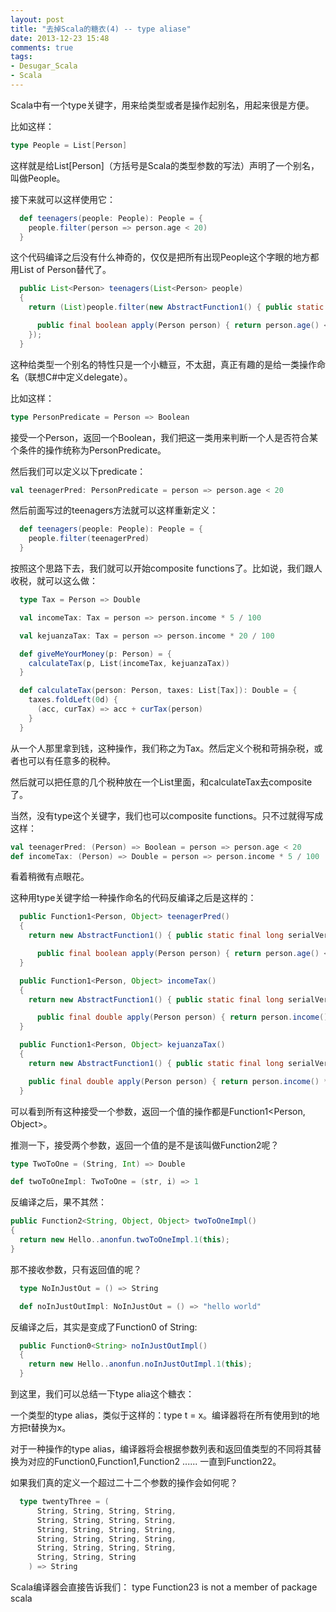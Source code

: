 ```yaml
---
layout: post
title: "去掉Scala的糖衣(4) -- type aliase"
date: 2013-12-23 15:48
comments: true
tags:
- Desugar_Scala
- Scala
---
```


Scala中有一个type关键字，用来给类型或者是操作起别名，用起来很是方便。

比如这样：

```scala
type People = List[Person]
```

这样就是给List[Person]（方括号是Scala的类型参数的写法）声明了一个别名，叫做People。

接下来就可以这样使用它：

```scala
  def teenagers(people: People): People = {
    people.filter(person => person.age < 20)
  }
```

这个代码编译之后没有什么神奇的，仅仅是把所有出现People这个字眼的地方都用List of Person替代了。

```java
  public List<Person> teenagers(List<Person> people)
  {
    return (List)people.filter(new AbstractFunction1() { public static final long serialVersionUID = 0L;

      public final boolean apply(Person person) { return person.age() < 20; }
    });
  }
```

这种给类型一个别名的特性只是一个小糖豆，不太甜，真正有趣的是给一类操作命名（联想C#中定义delegate）。

比如这样：

```scala
type PersonPredicate = Person => Boolean
```

接受一个Person，返回一个Boolean，我们把这一类用来判断一个人是否符合某个条件的操作统称为PersonPredicate。

然后我们可以定义以下predicate：

```scala
val teenagerPred: PersonPredicate = person => person.age < 20
```

然后前面写过的teenagers方法就可以这样重新定义：

```scala
  def teenagers(people: People): People = {
    people.filter(teenagerPred)
  }
```

按照这个思路下去，我们就可以开始composite functions了。比如说，我们跟人收税，就可以这么做：

```scala
  type Tax = Person => Double

  val incomeTax: Tax = person => person.income * 5 / 100

  val kejuanzaTax: Tax = person => person.income * 20 / 100

  def giveMeYourMoney(p: Person) = {
    calculateTax(p, List(incomeTax, kejuanzaTax))
  }

  def calculateTax(person: Person, taxes: List[Tax]): Double = {
    taxes.foldLeft(0d) {
      (acc, curTax) => acc + curTax(person)
    }
  }
```

从一个人那里拿到钱，这种操作，我们称之为Tax。然后定义个税和苛捐杂税，或者也可以有任意多的税种。

然后就可以把任意的几个税种放在一个List里面，和calculateTax去composite了。

当然，没有type这个关键字，我们也可以composite functions。只不过就得写成这样：

```scala
val teenagerPred: (Person) => Boolean = person => person.age < 20
def incomeTax: (Person) => Double = person => person.income * 5 / 100
```

看着稍微有点眼花。

这种用type关键字给一种操作命名的代码反编译之后是这样的：

```java
  public Function1<Person, Object> teenagerPred()
  {
    return new AbstractFunction1() { public static final long serialVersionUID = 0L;

      public final boolean apply(Person person) { return person.age() < 20; }  } ;
  }

  public Function1<Person, Object> incomeTax()
  {
    return new AbstractFunction1() { public static final long serialVersionUID = 0L;

      public final double apply(Person person) { return person.income() * 5 / 100; }  } ;
  }

  public Function1<Person, Object> kejuanzaTax()
  {
  	return new AbstractFunction1() { public static final long serialVersionUID = 0L;

    public final double apply(Person person) { return person.income() * 20 / 100; } } ;
  }
```

可以看到所有这种接受一个参数，返回一个值的操作都是Function1<Person, Object>。

推测一下，接受两个参数，返回一个值的是不是该叫做Function2呢？

```scala
type TwoToOne = (String, Int) => Double

def twoToOneImpl: TwoToOne = (str, i) => 1
```

反编译之后，果不其然：

```java
public Function2<String, Object, Object> twoToOneImpl()
{
  return new Hello..anonfun.twoToOneImpl.1(this);
}
```

那不接收参数，只有返回值的呢？

```scala
  type NoInJustOut = () => String

  def noInJustOutImpl: NoInJustOut = () => "hello world"
```

反编译之后，其实是变成了Function0 of String:

```java
  public Function0<String> noInJustOutImpl()
  {
    return new Hello..anonfun.noInJustOutImpl.1(this);
  }
```

到这里，我们可以总结一下type alia这个糖衣：

一个类型的type alias，类似于这样的：type t = x。编译器将在所有使用到t的地方把t替换为x。

对于一种操作的type alias，编译器将会根据参数列表和返回值类型的不同将其替换为对应的Function0,Function1,Function2 ...... 一直到Function22。

如果我们真的定义一个超过二十二个参数的操作会如何呢？

```scala
  type twentyThree = (
      String, String, String, String,
      String, String, String, String,
      String, String, String, String,
      String, String, String, String,
      String, String, String, String,
      String, String, String
    ) => String

```

Scala编译器会直接告诉我们：
type Function23 is not a member of package scala
